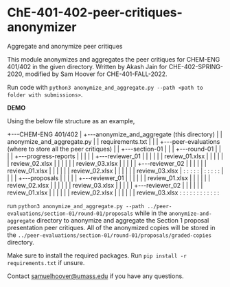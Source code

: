 # ChE-401-402-peer-critiques-anonymizer
Aggregate and anonymize peer critiques

This module anonymizes and aggregates the peer critiques for CHEM-ENG 401/402 in the given directory. Written by Akash Jain for CHE-402-SPRING-2020, modified by Sam Hoover for CHE-401-FALL-2022.

Run code with `python3 anonymize_and_aggregate.py --path <path to folder with submissions>`.

**DEMO** 

Using the below file structure as an example,

+---CHEM-ENG 401/402
|   +---anonymize_and_aggregate (this directory)
|   |       anonymize_and_aggregate.py
|   |       requirements.txt
|   |
|   +---peer-evaluations (where to store all the peer critiques)
|   |   +---section-01
|   |   |   +---round-01
|   |   |   |   +---progress-reports
|   |   |   |   |   +---reviewer_01
|   |   |   |   |   |       review_01.xlsx
|   |   |   |   |   |       review_02.xlsx
|   |   |   |   |   |       review_03.xlsx
|   |   |   |   |   +---reviewer_02
|   |   |   |   |   |       review_01.xlsx
|   |   |   |   |   |       review_02.xlsx
|   |   |   |   |   |       review_03.xlsx
|   :   :   :   :   :
|   :   :   :   :   :
|   |   |   |   +---proposals
|   |   |   |   |   +---reviewer_01
|   |   |   |   |   |       review_01.xlsx
|   |   |   |   |   |       review_02.xlsx
|   |   |   |   |   |       review_03.xlsx
|   |   |   |   |   +---reviewer_02
|   |   |   |   |   |       review_01.xlsx
|   |   |   |   |   |       review_02.xlsx
|   |   |   |   |   |       review_03.xlsx
:   :   :   :   :   :
:   :   :   :   :   :

run `python3 anonymize_and_aggregate.py --path ../peer-evaluations/section-01/round-01/proposals` while in the `anonymize-and-aggregate` directory to anonymize and aggregate the Section 1 proposal presentation peer critiques. All of the anonymized copies will be stored in the `../peer-evaluations/section-01/round-01/proposals/graded-copies` directory.

Make sure to install the required packages. Run `pip install -r requirements.txt` if unsure.

Contact samuelhoover@umass.edu if you have any questions.
